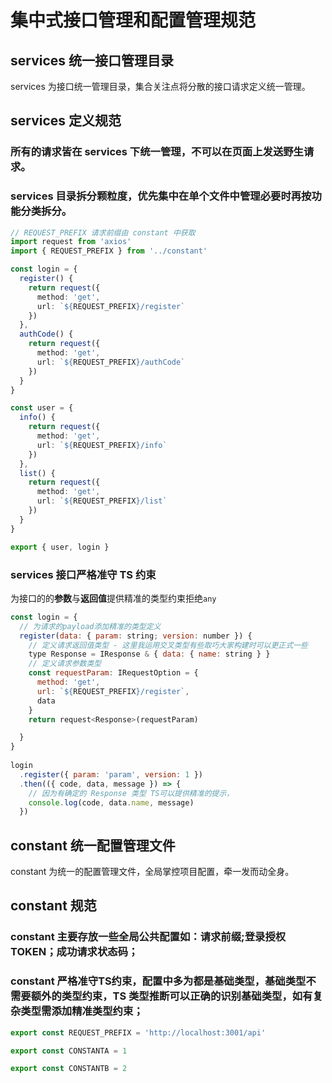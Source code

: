 # 集中式接口管理和配置管理规范

## services 统一接口管理目录

services 为接口统一管理目录，集合关注点将分散的接口请求定义统一管理。

## services 定义规范

### 所有的请求皆在 services 下统一管理，不可以在页面上发送**野生请求**。

### services 目录拆分颗粒度，优先集中在**单个文件**中管理必要时再**按功能**分类拆分。

```ts
// REQUEST_PREFIX 请求前缀由 constant 中获取
import request from 'axios'
import { REQUEST_PREFIX } from '../constant'

const login = {
  register() {
    return request({
      method: 'get',
      url: `${REQUEST_PREFIX}/register`
    })
  },
  authCode() {
    return request({
      method: 'get',
      url: `${REQUEST_PREFIX}/authCode`
    })
  }
}

const user = {
  info() {
    return request({
      method: 'get',
      url: `${REQUEST_PREFIX}/info`
    })
  },
  list() {
    return request({
      method: 'get',
      url: `${REQUEST_PREFIX}/list`
    })
  }
}

export { user, login }

```

### services 接口严格准守 TS 约束

为接口的的**参数**与**返回值**提供精准的类型约束拒绝`any`

```js
const login = {
  // 为请求的payload添加精准的类型定义
  register(data: { param: string; version: number }) {
    // 定义请求返回值类型 - 这里我运用交叉类型有些取巧大家构建时可以更正式一些
    type Response = IResponse & { data: { name: string } }
    // 定义请求参数类型
    const requestParam: IRequestOption = {
      method: 'get',
      url: `${REQUEST_PREFIX}/register`,
      data
    }
    return request<Response>(requestParam)

  }
}
 
login
  .register({ param: 'param', version: 1 })
  .then(({ code, data, message }) => {
    // 因为有确定的 Response 类型 TS可以提供精准的提示，
    console.log(code, data.name, message)
  })

```


## constant 统一配置管理文件

constant 为统一的配置管理文件，全局掌控项目配置，牵一发而动全身。

## constant 规范

### constant 主要存放一些全局公共配置如：请求前缀;登录授权TOKEN；成功请求状态码；
### constant 严格准守TS约束，配置中多为都是基础类型，基础类型不需要额外的类型约束，TS 类型推断可以正确的识别基础类型，如有复杂类型需添加精准类型约束；

```js
export const REQUEST_PREFIX = 'http://localhost:3001/api'

export const CONSTANTA = 1

export const CONSTANTB = 2
```




